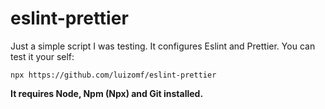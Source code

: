 # eslint-prettier

Just a simple script I was testing. It configures Eslint and Prettier. You can test it your self:

```
npx https://github.com/luizomf/eslint-prettier
```

**It requires Node, Npm (Npx) and Git installed.**
